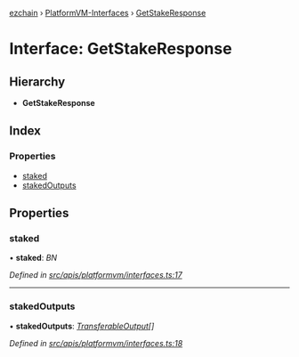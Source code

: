 [ezchain](../README.md) › [PlatformVM-Interfaces](../modules/platformvm_interfaces.md) › [GetStakeResponse](platformvm_interfaces.getstakeresponse.md)

# Interface: GetStakeResponse

## Hierarchy

* **GetStakeResponse**

## Index

### Properties

* [staked](platformvm_interfaces.getstakeresponse.md#staked)
* [stakedOutputs](platformvm_interfaces.getstakeresponse.md#stakedoutputs)

## Properties

###  staked

• **staked**: *BN*

*Defined in [src/apis/platformvm/interfaces.ts:17](https://github.com/EZChain-core/ezchainjs/blob/5511161/src/apis/platformvm/interfaces.ts#L17)*

___

###  stakedOutputs

• **stakedOutputs**: *[TransferableOutput](../classes/api_platformvm_outputs.transferableoutput.md)[]*

*Defined in [src/apis/platformvm/interfaces.ts:18](https://github.com/EZChain-core/ezchainjs/blob/5511161/src/apis/platformvm/interfaces.ts#L18)*
